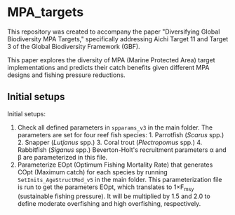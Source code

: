 # MPA_targets
This repository was created to accompany the paper "Diversifying Global Biodiversity MPA Targets," specifically addressing Aichi Target 11 and Target 3 of the Global Biodiversity Framework (GBF).

This paper explores the diversity of MPA (Marine Protected Area) target implementations and predicts their catch benefits given different MPA designs and fishing pressure reductions.

## Initial setups
Initial setups:
1. Check all defined parameters in `spparams_v3` in the main folder.
    The parameters are set for four reef fish species:
        1. Parrotfish (*Scarus* spp.)
        2. Snapper (*Lutjanus* spp.)
        3. Coral trout (*Plectropomus* spp.)
        4. Rabbitfish (*Siganus* spp.)
    Beverton-Holt's recruitment parameters α and β are parameterized in this file.
2. Parameterize EOpt (Optimum Fishing Mortality Rate) that generates COpt (Maximum catch) for each species by running `SetInits_AgeStructMod_v5` in the main folder.
    This parameterization file is run to get the parameters EOpt, which translates to 1×F<sub>msy</sub> (sustainable fishing pressure). It will be multiplied by 1.5 and 2.0 to define moderate overfishing and high overfishing, respectively.
